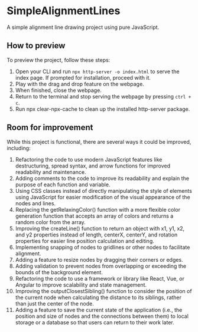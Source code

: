 # SimpleAlignmentLines
A simple alignment line drawing project using pure JavaScript.

## How to preview
To preview the project, follow these steps:
1. Open your CLI and run `npx http-server -o index.html` to serve the index page. If prompted for installation, proceed with it.
2. Play with the drag and drop feature on the webpage.
3. When finished, close the webpage.
4. Return to the terminal and stop serving the webpage by pressing `ctrl + c`.
5. Run npx clear-npx-cache to clean up the installed http-server package.


## Room for improvement
While this project is functional, there are several ways it could be improved, including:
1. Refactoring the code to use modern JavaScript features like destructuring, spread syntax, and arrow functions for improved readability and maintenance.
2. Adding comments to the code to improve its readability and explain the purpose of each function and variable.
3. Using CSS classes instead of directly manipulating the style of elements using JavaScript for easier modification of the visual appearance of the nodes and lines.
4. Replacing the getRelaxingColor() function with a more flexible color generation function that accepts an array of colors and returns a random color from the array.
5. Improving the createLine() function to return an object with x1, y1, x2, and y2 properties instead of length, centerX, centerY, and rotation properties for easier line position calculation and editing.
6. Implementing snapping of nodes to gridlines or other nodes to facilitate alignment.
7. Adding a feature to resize nodes by dragging their corners or edges.
8. Adding validation to prevent nodes from overlapping or exceeding the bounds of the background element.
9. Refactoring the code to use a framework or library like React, Vue, or Angular to improve scalability and state management.
10. Improving the outputClosestSibling() function to consider the position of the current node when calculating the distance to its siblings, rather than just the center of the node.
11. Adding a feature to save the current state of the application (i.e., the position and size of nodes and the connections between them) to local storage or a database so that users can return to their work later.